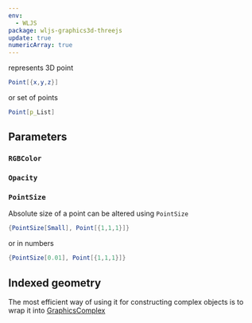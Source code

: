 ```yaml
---
env:
  - WLJS
package: wljs-graphics3d-threejs
update: true
numericArray: true
---
```

represents 3D point

```mathematica
Point[{x,y,z}] 
```

or set of points

```mathematica
Point[p_List] 
```

## Parameters
### `RGBColor`
### `Opacity`

### `PointSize`
Absolute size of a point can be altered using `PointSize`

```mathematica
{PointSize[Small], Point[{1,1,1}]}
```

or in numbers

```mathematica
{PointSize[0.01], Point[{1,1,1}]}
```


## Indexed geometry
The most efficient way of using it for constructing complex objects is to wrap it into [GraphicsComplex](frontend/Reference/Graphics3D/GraphicsComplex.md)